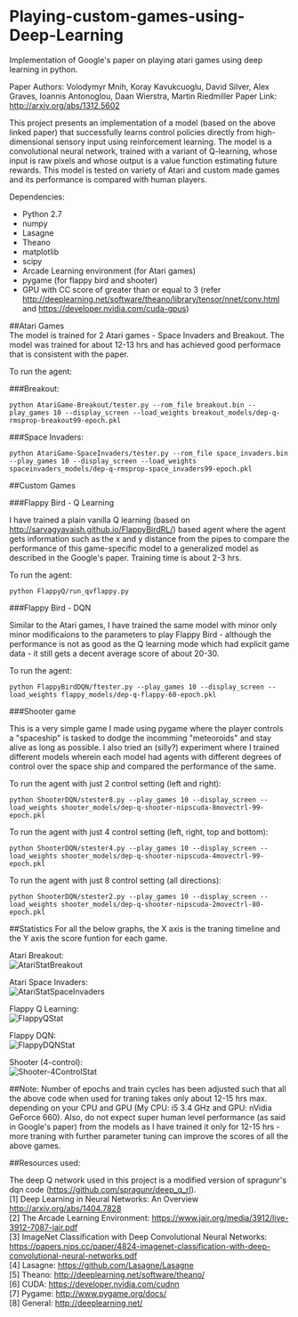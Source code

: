 # Playing-custom-games-using-Deep-Learning

Implementation of Google's paper on playing atari games using deep learning in python.

Paper Authors: Volodymyr Mnih, Koray Kavukcuoglu, David Silver, Alex Graves, Ioannis Antonoglou, Daan Wierstra, Martin Riedmiller
Paper Link: http://arxiv.org/abs/1312.5602

This project presents an implementation of a model (based on the above linked paper) that successfully learns control policies directly from high-dimensional sensory input using reinforcement learning. The model is a convolutional neural network, trained with a variant of Q-learning, whose input is raw pixels and whose output is a value function estimating future rewards. This model is tested on variety of Atari and custom made games and its performance is compared with human players.

Dependencies:

- Python 2.7
- numpy
- Lasagne
- Theano
- matplotlib
- scipy
- Arcade Learning environment (for Atari games)
- pygame (for flappy bird and shooter)
- GPU with CC score of greater than or equal to 3 (refer http://deeplearning.net/software/theano/library/tensor/nnet/conv.html and https://developer.nvidia.com/cuda-gpus)  


##Atari Games  
The model is trained for 2 Atari games - Space Invaders and Breakout. The model was trained for about 12-13 hrs and has achieved  good performace that is consistent with the paper.  

To run the agent:  

###Breakout:

```
python AtariGame-Breakout/tester.py --rom_file breakout.bin --play_games 10 --display_screen --load_weights breakout_models/dep-q-rmsprop-breakout99-epoch.pkl 
```


###Space Invaders:  

```
python AtariGame-SpaceInvaders/tester.py --rom_file space_invaders.bin --play_games 10 --display_screen --load_weights spaceinvaders_models/dep-q-rmsprop-space_invaders99-epoch.pkl
``` 
##Custom Games  

###Flappy Bird - Q Learning 

I have trained a plain vanilla Q learning (based on http://sarvagyavaish.github.io/FlappyBirdRL/) based agent where the agent gets information such as the x and y distance from the pipes to compare the performance of this game-specific model to a generalized model as described in the Google's paper. Training time is about 2-3 hrs.

To run the agent:

```
python FlappyQ/run_qvflappy.py
```  

###Flappy Bird - DQN

Similar to the Atari games, I have trained the same model with minor only minor modificaions to the parameters to play Flappy Bird - although the performance is not as good as the Q learning mode which had explicit game data - it still gets a decent average score of about 20-30.

To run the agent:

``` 
python FlappyBirdDQN/ftester.py --play_games 10 --display_screen --load_weights flappy_models/dep-q-flappy-60-epoch.pkl
```  

###Shooter game

This is a very simple game I made using pygame where the player controls a  "spaceship" is tasked to dodge the incomming "meteoroids" and stay alive as long as possible. I also tried an (silly?) experiment where I trained different models wherein each model had agents with different degrees of control over the space ship and compared the performance of the same.

To run the agent with just 2 control setting (left and right):  

``` 
python ShooterDQN/stester8.py --play_games 10 --display_screen --load_weights shooter_models/dep-q-shooter-nipscuda-8movectrl-99-epoch.pkl 
```  

To run the agent with just 4 control setting (left, right, top and bottom):  

``` 
python ShooterDQN/stester4.py --play_games 10 --display_screen --load_weights shooter_models/dep-q-shooter-nipscuda-4movectrl-99-epoch.pkl 
```  

To run the agent with just 8 control setting (all directions):  

``` 
python ShooterDQN/stester2.py --play_games 10 --display_screen --load_weights shooter_models/dep-q-shooter-nipscuda-2movectrl-80-epoch.pkl 
```  

##Statistics
For all the below graphs, the X axis is the traning timeline and the Y axis the score funtion for each game.

Atari Breakout:  
![AtariStatBreakout](https://github.com/pavitrakumar78/Playing-custom-games-using-Deep-Learning/blob/master/Stats/AtariStatBreakout.png)  

Atari Space Invaders:  
![AtariStatSpaceInvaders](https://github.com/pavitrakumar78/Playing-custom-games-using-Deep-Learning/blob/master/Stats/AtariStatSpaceInvaders.png)  

Flappy Q Learning:  
![FlappyQStat](https://github.com/pavitrakumar78/Playing-custom-games-using-Deep-Learning/blob/master/Stats/FlappyQStat.png)  

Flappy DQN:  
![FlappyDQNStat](https://github.com/pavitrakumar78/Playing-custom-games-using-Deep-Learning/blob/master/Stats/FlappyDQNStat.png)  

Shooter (4-control):  
![Shooter-4ControlStat](https://github.com/pavitrakumar78/Playing-custom-games-using-Deep-Learning/blob/master/Stats/Shooter-4ControlStat.png)  




##Note:
Number of epochs and train cycles has been adjusted such that all the above code when used for traning takes only about 12-15 hrs max. depending on your CPU and GPU (My CPU: i5 3.4 GHz and GPU: nVidia GeForce 660). Also, do not expect super human level performance (as said in Google's paper) from the models as I have trained it only for 12-15 hrs - more traning with further parameter tuning can improve the scores of all the above games.



##Resources used:  

The deep Q network used in this project is a modified version of spragunr's dqn code (https://github.com/spragunr/deep_q_rl).  
[1] Deep Learning in Neural Networks: An Overview http://arxiv.org/abs/1404.7828  
[2] The Arcade Learning Environment: https://www.jair.org/media/3912/live-3912-7087-jair.pdf  
[3] ImageNet Classification with Deep Convolutional Neural Networks:  https://papers.nips.cc/paper/4824-imagenet-classification-with-deep-convolutional-neural-networks.pdf  
[4]	Lasagne:		https://github.com/Lasagne/Lasagne  
[5]	Theano:		http://deeplearning.net/software/theano/  
[6]	CUDA:		https://developer.nvidia.com/cudnn  
[7]	Pygame:		http://www.pygame.org/docs/  
[8]	General:		http://deeplearning.net/  


